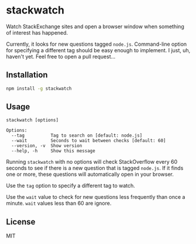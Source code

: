 # stackwatch

Watch StackExchange sites and open a browser window when something of interest has happened.

Currently, it looks for new questions tagged `node.js`. Command-line option for specifying a different tag should be easy enough to implement. I just, uh, haven't yet. Feel free to open a pull request...

Installation
------------

```bash
npm install -g stackwatch
```

Usage
-----

```
stackwatch [options]

Options:
  --tag          Tag to search on [default: node.js]
  --wait         Seconds to wait between checks [default: 60]
  --version, -v  Show version
  --help, -h     Show this message
```

Running `stackwatch` with no options will check StackOverflow every 60 seconds to see if there is a new question that is tagged `node.js`. If it finds one or more, these questions will automatically open in your browser.

Use the `tag` option to specify a different tag to watch. 

Use the `wait` value to check for new questions less frequently than once a minute. `wait` values less than 60 are ignore.


License
-------

MIT
